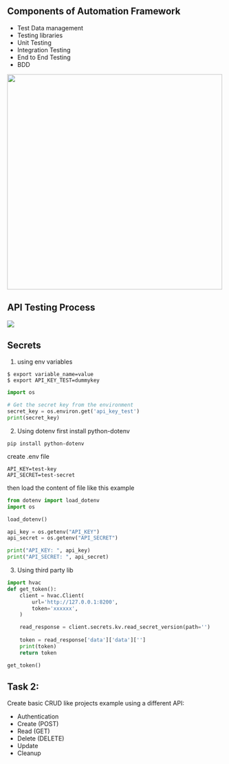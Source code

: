 ## Components of Automation Framework
* Test Data management
* Testing libraries
* Unit Testing
* Integration Testing
* End to End Testing 
* BDD

<img height="500" src="img/test-automation-components.png" width="500"/>

## API Testing Process
![](img/api+process.webp)

## Secrets

1. using env variables
```shell
$ export variable_name=value
$ export API_KEY_TEST=dummykey
```

```python
import os

# Get the secret key from the environment
secret_key = os.environ.get('api_key_test')
print(secret_key)
```
2. Using dotenv
first install python-dotenv
```shell
pip install python-dotenv
```
create .env file

```shell
API_KEY=test-key
API_SECRET=test-secret
```
then load the content of file like this example
```python
from dotenv import load_dotenv
import os

load_dotenv()

api_key = os.getenv("API_KEY")
api_secret = os.getenv("API_SECRET")

print("API_KEY: ", api_key)
print("API_SECRET: ", api_secret)
```

3. Using third party lib

```python
import hvac
def get_token():
    client = hvac.Client(
        url='http://127.0.0.1:8200',
        token='xxxxxx',
    )    

    read_response = client.secrets.kv.read_secret_version(path='')
    
    token = read_response['data']['data']['']
    print(token)
    return token

get_token()
```

## Task 2:

Create basic CRUD like projects example using a different API:
- Authentication
- Create (POST)
- Read (GET)
- Delete (DELETE)
- Update
- Cleanup

